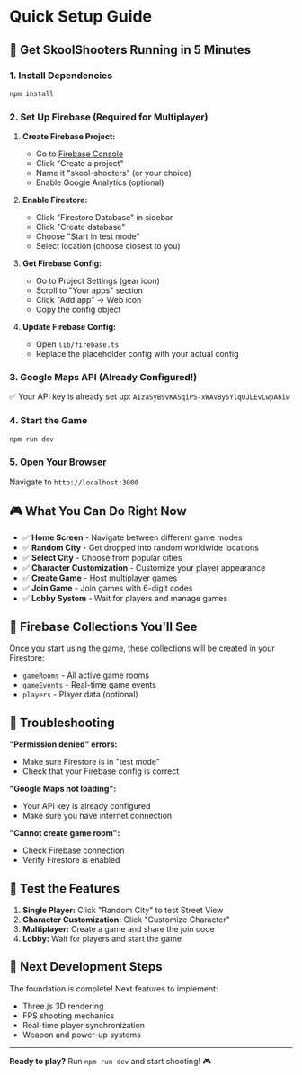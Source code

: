 # Quick Setup Guide

## 🚀 Get SkoolShooters Running in 5 Minutes

### 1. Install Dependencies
```bash
npm install
```

### 2. Set Up Firebase (Required for Multiplayer)

1. **Create Firebase Project:**
   - Go to [Firebase Console](https://console.firebase.google.com/)
   - Click "Create a project"
   - Name it "skool-shooters" (or your choice)
   - Enable Google Analytics (optional)

2. **Enable Firestore:**
   - Click "Firestore Database" in sidebar
   - Click "Create database"
   - Choose "Start in test mode"
   - Select location (choose closest to you)

3. **Get Firebase Config:**
   - Go to Project Settings (gear icon)
   - Scroll to "Your apps" section
   - Click "Add app" → Web icon
   - Copy the config object

4. **Update Firebase Config:**
   - Open `lib/firebase.ts`
   - Replace the placeholder config with your actual config

### 3. Google Maps API (Already Configured!)
✅ Your API key is already set up: `AIzaSyB9vKASqiPS-xWAVBy5YlqOJLEvLwpA6iw`

### 4. Start the Game
```bash
npm run dev
```

### 5. Open Your Browser
Navigate to `http://localhost:3000`

## 🎮 What You Can Do Right Now

- ✅ **Home Screen** - Navigate between different game modes
- ✅ **Random City** - Get dropped into random worldwide locations
- ✅ **Select City** - Choose from popular cities
- ✅ **Character Customization** - Customize your player appearance
- ✅ **Create Game** - Host multiplayer games
- ✅ **Join Game** - Join games with 6-digit codes
- ✅ **Lobby System** - Wait for players and manage games

## 🔧 Firebase Collections You'll See

Once you start using the game, these collections will be created in your Firestore:

- `gameRooms` - All active game rooms
- `gameEvents` - Real-time game events
- `players` - Player data (optional)

## 🐛 Troubleshooting

**"Permission denied" errors:**
- Make sure Firestore is in "test mode"
- Check that your Firebase config is correct

**"Google Maps not loading":**
- Your API key is already configured
- Make sure you have internet connection

**"Cannot create game room":**
- Check Firebase connection
- Verify Firestore is enabled

## 📱 Test the Features

1. **Single Player:** Click "Random City" to test Street View
2. **Character Customization:** Click "Customize Character"
3. **Multiplayer:** Create a game and share the join code
4. **Lobby:** Wait for players and start the game

## 🎯 Next Development Steps

The foundation is complete! Next features to implement:
- Three.js 3D rendering
- FPS shooting mechanics
- Real-time player synchronization
- Weapon and power-up systems

---

**Ready to play?** Run `npm run dev` and start shooting! 🎮
